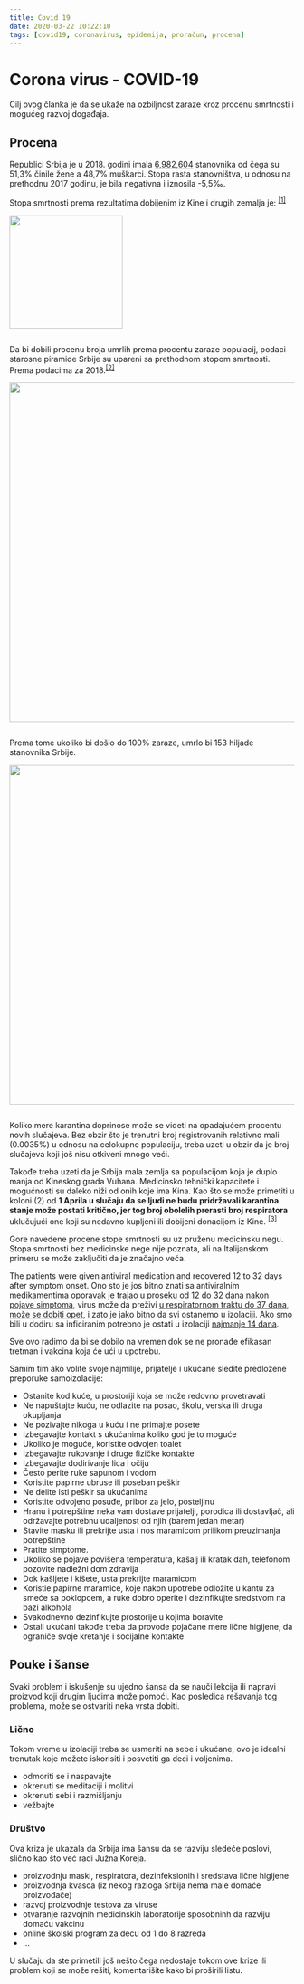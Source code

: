 ```yaml
---
title: Covid 19
date: 2020-03-22 10:22:10
tags: [covid19, coronavirus, epidemija, proračun, procena]
---
```


# Corona virus - COVID-19

Cilj ovog članka je da se ukaže na ozbiljnost zaraze kroz procenu smrtnosti i mogućeg razvoj događaja.


## Procena 
Republici Srbija je u 2018. godini imala [6,982,604](https://www.stat.gov.rs/sr-latn/vesti/20190628-procenjen-broj-stanovnika-2018/?s=1801) stanovnika od čega su 51,3% činile žene a 48,7% muškarci. Stopa rasta stanovništva, u odnosu na prethodnu 2017 godinu, je bila negativna i iznosila -5,5‰.

Stopa smrtnosti prema rezultatima dobijenim iz Kine i drugih zemalja je: <sup>[[1]](https://www.businessinsider.com/coronavirus-compared-to-flu-mortality-rates-2020-3)</sup>  

<!-- {% asset_img img stopa-smrtnosti.jpg '"Covid19: Stopa smrtosti prema starosnim grupama" "Covid19: Stopa smrtosti prema starosnim grupama"' 200px 333px %} -->
<img src="/articles/covid19/stopa-smrtnosti.jpg" width="200" title="Covid19: Stopa smrtosti prema starosnim grupama" alt="" class="img-mb-14">


Da bi dobili procenu broja umrlih prema procentu zaraze populacij,  podaci starosne piramide Srbije su upareni sa prethodnom stopom smrtnosti. Prema podacima za 2018.<sup>[[2]](https://www.stat.gov.rs/sr-Latn/vizuelizacija/interaktivni-grafikoni/mapa)</sup>  

<img src="/articles/covid19/piramida-starost.jpg" width="600" title="Stopa smrtnosti prema mogućem procentu zaraženih" alt="" class="img-mb-14">  
  
Prema tome ukoliko bi došlo do 100% zaraze, umrlo bi 153 hiljade stanovnika Srbije. 

<img src="/articles/covid19/procena-rasta.jpg" width="600" title="Procena napredovanja zaraze" alt="" class="img-mb-14">

Koliko mere karantina doprinose može se videti na opadajućem procentu novih slučajeva. Bez obzir što je trenutni broj registrovanih relativno mali (0.0035%) u odnosu na celokupne populaciju, treba uzeti u obzir da je broj slučajeva koji još nisu otkiveni mnogo veći.

Takođe treba uzeti da je Srbija mala zemlja sa populacijom koja je duplo manja od Kineskog grada Vuhana. Medicinsko tehnički kapacitete i mogućnosti su daleko niži od onih koje ima Kina. Kao što se može primetiti u koloni (2) od **1 Aprila u slučaju da se ljudi ne budu pridržavali karantina stanje može postati kritično, jer tog broj obolelih prerasti broj respiratora** uklučujući one koji su nedavno kupljeni ili dobijeni donacijom iz Kine. <sup>[[3]](https://www.cins.rs/korona-virus-pogledajte-koliko-respiratora-ima-u-vasem-mestu/)</sup>

Gore navedene procene stope smrtnosti su uz pruženu medicinsku negu. Stopa smrtnosti bez medicinske nege nije poznata, ali na Italijanskom primeru se može zaključiti da je značajno veća. 

The patients were given antiviral medication and recovered 12 to 32 days after symptom onset.
Ono sto je jos bitno znati sa antiviralnim medikamentima oporavak je trajao u proseku od [12 do 32 dana nakon pojave simptoma](http://www.cidrap.umn.edu/news-perspective/2020/02/some-covid-19-patients-test-positive-days-after-recovery), virus može da preživi [u respiratornom traktu do 37 dana](https://www.cbsnews.com/news/coronavirus-can-live-in-your-body-for-up-to-37-days-according-to-new-study/), [može se dobiti opet](https://www.theguardian.com/world/2020/feb/27/japanese-woman-tests-positive-for-coronavirus-for-second-time), i zato je jako bitno da svi ostanemo u izolaciji.
Ako smo bili u dodiru sa inficiranim potrebno je ostati u izolaciji [najmanje 14 dana](https://www.weforum.org/agenda/2020/03/coronavirus-recovery-what-happens-after-covid19/).

Sve ovo radimo da bi se dobilo na vremen dok se ne pronađe efikasan tretman i vakcina koja će ući u upotrebu.

Samim tim ako volite svoje najmilije, prijatelje i ukućane sledite predložene preporuke samoizolacije:
- Ostanite kod kuće, u prostoriji koja se može redovno provetravati
- Ne napuštajte kuću, ne odlazite na posao, školu, verska ili druga okupljanja
- Ne pozivajte nikoga u kuću i ne primajte posete
- Izbegavajte kontakt s ukućanima koliko god je to moguće
- Ukoliko je moguće, koristite odvojen toalet
- Izbegavajte rukovanje i druge fizičke kontakte
- Izbegavajte dodirivanje lica i očiju
- Često perite ruke sapunom i vodom 
- Koristite papirne ubruse ili poseban peškir 
- Ne delite isti peškir sa ukućanima
- Koristite odvojeno posuđe, pribor za jelo, posteljinu
- Hranu i potrepštine neka vam dostave prijatelji, porodica ili dostavljač, ali održavajte potrebnu udaljenost od njih (barem jedan metar)
- Stavite masku ili prekrijte usta i nos maramicom prilikom preuzimanja potrepštine
- Pratite simptome.
- Ukoliko se pojave povišena temperatura, kašalj ili kratak dah, telefonom pozovite nadležni dom zdravlja
- Dok kašljete i kišete, usta prekrijte maramicom 
- Koristie papirne maramice, koje nakon upotrebe odložite u kantu za smeće sa poklopcem, a ruke dobro operite i dezinfikujte sredstvom na bazi alkohola
- Svakodnevno dezinfikujte prostorije u kojima boravite
- Ostali ukućani takođe treba da provode pojačane mere lične higijene, da ograniče svoje kretanje i socijalne kontakte


## Pouke i šanse 
Svaki problem i iskušenje su ujedno šansa da se nauči lekcija ili napravi proizvod koji drugim ljudima može pomoći. Kao posledica rešavanja tog problema, može se ostvariti neka vrsta dobiti. 

### Lično
Tokom vreme u izolaciji treba se usmeriti na sebe i ukućane, ovo je idealni trenutak koje možete iskorisiti i posvetiti ga deci i voljenima.
- odmoriti se i naspavajte
- okrenuti se meditaciji i molitvi 
- okrenuti sebi i razmišljanju
- vežbajte

### Društvo
Ova kriza je ukazala da Srbija ima šansu da se razviju sledeće poslovi, slično kao što već radi Južna Koreja.
- proizvodnju maski, respiratora, dezinfeksionih i sredstava lične higijene
- proizvodnja kvasca (iz nekog razloga Srbija nema male domaće proizvođače) 
- razvoj proizvodnje testova za viruse
- otvaranje razvojnih medicinskih laboratorije sposobninh da razviju domaću vakcinu
- online školski program za decu od 1 do 8 razreda
- ...

U slučaju da ste primetili još nešto čega nedostaje tokom ove krize ili problem koji se može rešiti, komentarišite kako bi proširili listu.

<style>
    .img-mb-14 { margin-bottom: 14px; }
</style>